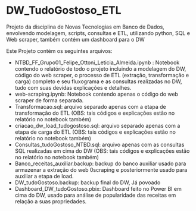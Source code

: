 # DW_TudoGostoso_ETL
Projeto da disciplina de Novas Tecnologias em Banco de Dados, envolvendo modelagem, scripts, consultas e ETL, utilizando python, SQL e Web scraper, também contém um dashboard para o DW

Este Projeto contém os seguintes arquivos:
- NTBD_FF_Grupo01_Felipe_Ottoni_Leticia_Almeida.ipynb : Notebook contendo o relatório de todo o projeto incluindo a modelagem do DW, código do web scraper, o processo de ETL (extração, transformação e carga) completo e seu fluxograma e as consultas realizadas no DW, tudo com suas devidas explicações e detalhes.
- web-scraping.ipynb: Notebook contendo apenas o código do web scraper de forma separada.
- Transformacao.sql: arquivo separado apenas com a etapa de transformação do ETL (OBS: tais códigos e explicações estão no relatório no notebook também)
- criacao_dw_load_tudogostoso.sql: arquivo separado apenas com a etapa de carga do ETL (OBS: tais códigos e explicações estão no relatório no notebook também)
- Consultas_tudoGostoso_NTBD.sql: arquivo apenas com as consultas SQL realizadas em cima do DW (OBS: tais códigos e explicações estão no relatório no notebook também)
- Banco_receitas_auxiliar.backup: backup do banco auxiliar usado para armazenar a extração do web 0scraping e posteriormente usado para auxiliar a etapa de load.
- DW_tudoGostoso.backup: backup final do DW, Já povoado
- Dashboard_DW_tudoGostoso.pbix: Dashboard feito no Power BI em cima do DW, usado para análise de popularidade das receitas em relação a suas propriedades.
